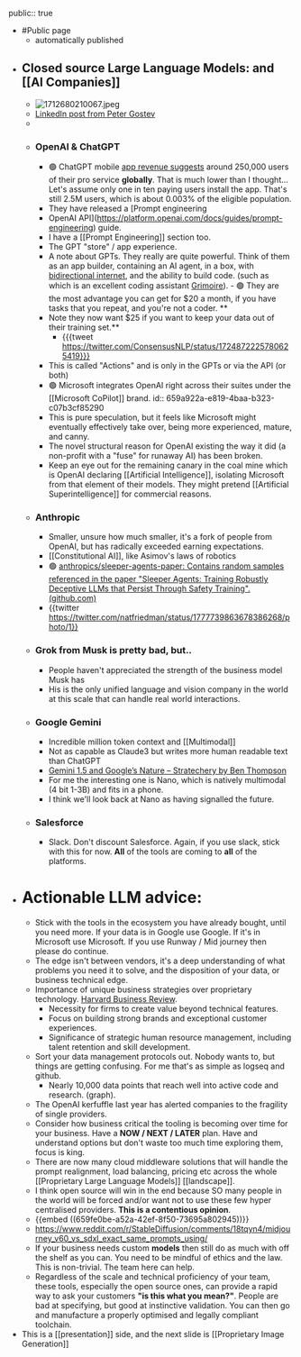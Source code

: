public:: true

- #Public page
	- automatically published
- ## Closed source Large Language Models: and [[AI Companies]]
	- ![1712680210067.jpeg](../assets/1712680210067_1712686278817_0.jpeg)
	- [LinkedIn post from Peter Gostev](https://www.linkedin.com/posts/peter-gostev_we-are-seeing-some-clear-categories-emerge-activity-7183501457684365314-iihT?)
	-
	- ### OpenAI & ChatGPT
		- 🟢 ChatGPT mobile [app revenue suggests](https://techcrunch.com/2023/10/09/chatgpts-mobile-app-hit-record-4-58m-in-revenue-last-month-but-growth-is-slowing/) around 250,000 users of their pro service **globally**. That is much lower than I thought... Let's assume only one in ten paying users install the app. That's still 2.5M users, which is about 0.003% of the eligible population.
		- They have released a [Prompt engineering
		- OpenAI API](https://platform.openai.com/docs/guides/prompt-engineering) guide.
		- I have a [[Prompt Engineering]] section too.
		- The GPT "store" / app experience.
		- A note about GPTs. They really are quite powerful. Think of them as an app builder, containing an AI agent, in a box, with [bidirectional internet](https://medium.com/@michaelev3/connecting-custom-gpts-to-google-apis-726dc2cdb54d), and the ability to build code. (such as which is an excellent coding assistant [Grimoire](https://chat.openai.com/g/g-n7Rs0IK86-grimoire)). - 🟢 They are the most advantage you can get for $20 a month, if you have tasks that you repeat, and you're not a coder. **
		- Note they now want $25 if you want to keep your data out of their training set.**
			- {{{tweet https://twitter.com/ConsensusNLP/status/1724872225780625419}}}
		- This is called "Actions" and is only in the GPTs or via the API (or both)
		- 🟢 Microsoft integrates OpenAI right across their suites under the [[Microsoft CoPilot]] brand.
		  id:: 659a922a-e819-4baa-b323-c07b3cf85290
		- This is pure speculation, but it feels like Microsoft might eventually effectively take over, being more experienced, mature, and canny.
		- The novel structural reason for OpenAI existing the way it did (a non-profit with a "fuse" for runaway AI) has been broken.
		- Keep an eye out for the remaining canary in the coal mine which is OpenAI declaring [[Artificial Intelligence]], isolating Microsoft from that element of their models. They might pretend [[Artificial Superintelligence]] for commercial reasons.
	- ### Anthropic
		- Smaller, unsure how much smaller, it's a fork of people from OpenAI, but has radically exceeded earning expectations.
		- [[Constitutional AI]], like Asimov's laws of robotics
		- 🟢 [anthropics/sleeper-agents-paper: Contains random samples referenced in the paper "Sleeper Agents: Training Robustly Deceptive LLMs that Persist Through Safety Training". (github.com)](https://github.com/anthropics/sleeper-agents-paper)
		- {{twitter https://twitter.com/natfriedman/status/1777739863678386268/photo/1}}
	- ### Grok from Musk is pretty bad, but..
		- People haven't appreciated the strength of the business model Musk has
		- His is the only unified language and vision company in the world at this scale that can handle real world interactions.
	- ### Google Gemini
		- Incredible million token context and [[Multimodal]]
		- Not as capable as Claude3 but writes more human readable text than ChatGPT
		- [Gemini 1.5 and Google’s Nature – Stratechery by Ben Thompson](https://stratechery.com/2024/gemini-1-5-and-googles-nature/)
		- For me the interesting one is Nano, which is natively multimodal (4 bit 1-3B) and fits in a phone.
		- I think we'll look back at Nano as having signalled the future.
	- ### Salesforce
		- Slack. Don't discount Salesforce. Again, if you use slack, stick with this for now. **All** of the tools are coming to **all** of the platforms.
- # Actionable LLM advice:
	- Stick with the tools in the ecosystem you have already bought, until you need more. If your data is in Google use Google. If it's in Microsoft use Microsoft. If you use Runway / Mid journey then please do continue.
	- The edge isn't between vendors, it's a deep understanding of what problems you need it to solve, and the disposition of your data, or business technical edge.
	- Importance of unique business strategies over proprietary technology. [Harvard Business Review](https://hbr.org/2023/12/strategy-not-technology-is-the-key-to-winning-with-genai).
		- Necessity for firms to create value beyond technical features.
		- Focus on building strong brands and exceptional customer experiences.
		- Significance of strategic human resource management, including talent retention and skill development.
	- Sort your data management protocols out. Nobody wants to, but things are getting confusing. For me that's as simple as logseq and github.
		- Nearly 10,000 data points that reach well into active code and research. (graph).
	- The OpenAI kerfuffle last year has alerted companies to the fragility of single providers.
	- Consider how business critical the tooling is becoming over time for your business. Have a **NOW / NEXT / LATER** plan. Have and understand options but don't waste too much time exploring them, focus is king.
	- There are now many cloud middleware solutions that will handle the prompt realignment, load balancing, pricing etc across the whole [[Proprietary Large Language Models]] [[landscape]].
	- I think open source will win in the end because SO many people in the world will be forced and/or want not to use these few hyper centralised providers. **This is a contentious opinion**.
	- {{embed ((659fe0be-a52a-42ef-8f50-73695a802945))}}
	- https://www.reddit.com/r/StableDiffusion/comments/18tqyn4/midjourney_v60_vs_sdxl_exact_same_prompts_using/
	- If your business needs custom **models** then still do as much with off the shelf as you can. You need to be mindful of ethics and the law. This is non-trivial. The team here can help.
	- Regardless of the scale and technical proficiency of your team, these tools, especially the open source ones, can provide a rapid way to ask your customers **"is this what you mean?"**. People are bad at specifying, but good at instinctive validation. You can then go and manufacture a properly optimised and legally compliant toolchain.
- This is a [[presentation]] side, and the next slide is [[Proprietary Image Generation]]